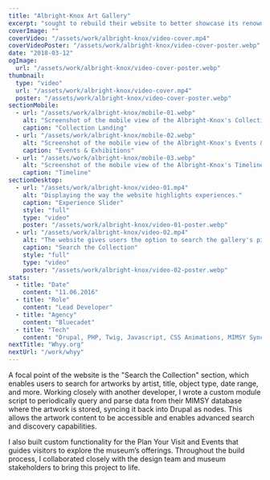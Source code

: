 ```yaml
---
title: "Albright-Knox Art Gallery"
excerpt: "sought to rebuild their website to better showcase its renowned collection and enhance visitor engagement. Serving as the lead developer at Bluecadet, I spearheaded the build of the new site on Drupal 8 as the content management system."
coverImage: ""
coverVideo: "/assets/work/albright-knox/video-cover.mp4"
coverVideoPoster: "/assets/work/albright-knox/video-cover-poster.webp"
date: "2018-03-12"
ogImage:
  url: "/assets/work/albright-knox/video-cover-poster.webp"
thumbnail:
  type: "video"
  url: "/assets/work/albright-knox/video-cover.mp4"
  poster: "/assets/work/albright-knox/video-cover-poster.webp"
sectionMobile:
  - url: "/assets/work/albright-knox/mobile-01.webp"
    alt: "Screenshot of the mobile view of the Albright-Knox's Collection Landing page"
    caption: "Collection Landing"
  - url: "/assets/work/albright-knox/mobile-02.webp"
    alt: "Screenshot of the mobile view of the Albright-Knox's Events & Exhibitions page"
    caption: "Events & Exhibitions"
  - url: "/assets/work/albright-knox/mobile-03.webp"
    alt: "Screenshot of the mobile view of the Albright-Knox's Timeline page"
    caption: "Timeline"
sectionDesktop:
  - url: "/assets/work/albright-knox/video-01.mp4"
    alt: "Displaying the way the website highlights experiences."
    caption: "Experience Slider"
    style: "full"
    type: "video"
    poster: "/assets/work/albright-knox/video-01-poster.webp"
  - url: "/assets/work/albright-knox/video-02.mp4"
    alt: "The website gives users the option to search the gallery's pieces based on object type and date."
    caption: "Search the Collection"
    style: "full"
    type: "video"
    poster: "/assets/work/albright-knox/video-02-poster.webp"
stats:
  - title: "Date"
    content: "11.06.2016"
  - title: "Role"
    content: "Lead Developer"
  - title: "Agency"
    content: "Bluecadet"
  - title: "Tech"
    content: "Drupal, PHP, Twig, Javascript, CSS Animations, MIMSY Sync, Pantheon"
nextTitle: "Whyy.org"
nextUrl: "/work/whyy"
---
```


A focal point of the website is the "Search the Collection" section, which enables users to search for artworks by artist, title, object type, date range, and more. Working closely with another developer, I wrote a custom module script to periodically query and parse data from their MIMSY database where the artwork is stored, syncing it back into Drupal as nodes. This allows the artwork content to be accessible and enables advanced search and discovery capabilities. 

I also built custom functionality for the Plan Your Visit and Events that guides visitors to explore the museum’s offerings. Throughout the build process, I collaborated closely with the design team and museum stakeholders to bring this project to life.
